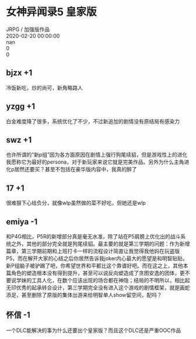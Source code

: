 



# 女神异闻录5 皇家版
  
JRPG / 加强版作品  
2020-02-20 00:00:00  
nan  
0  
0
## bjzx +1


冷饭新吃，炒的尚可，新角略路人
## yzgg +1


白金难度降了很多，系统优化了不少，不过新追加的剧情没有原结局有感染力
## swz +1


也许所谓的“新p组”因为各方面原因在剧情上强行狗尾续貂，但是游戏性上的进化我愿称它为最好的persona，对于新玩家来说它就是完美作品。另外为什么主角进化p居然还要买？甚至不包括在豪华版内容中，我真的醉了
## 17 +1


很难狠下心给负分，就像wlp虽然做的菜不好吃，但她还是wlp
## emiya -1


和P4G相比，P5R的新增部分真是毫无水准，除了站在P5肩膀上优化出的战斗系统之外，其他的部分完全就是狗尾续貂。最主要的就是第三学期的问题：作为新增篇章，第三学期前期和上班打卡一样的流程设计简直让我觉得我他妈在玩盗版P5，而在解开大家的心结之后你居然告诉我joker内心最大的愿望是和明智贴贴，新P组脑子被驴踢了吧，你希望世界和平都比这个靠谱好吧。而在这之上，其他本篇角色的塑造根本没有得到提升，甚至可以说反向塑造成了贪图安逸的团体，更不要说学妹的工具人化，在数个应该出现的场合都在神隐；结局的不明所以，相比起无印优秀的起承转合设计，第三学期完全没有进入这个游戏的剧情框架，就是画蛇添足，甚至删除了原版的集体出游来给明智单人show留空间，配吗？
## 怀信 -1


一个DLC能解决的事为什么还要出个皇家版？而且这个DLC还是严重OOC作品